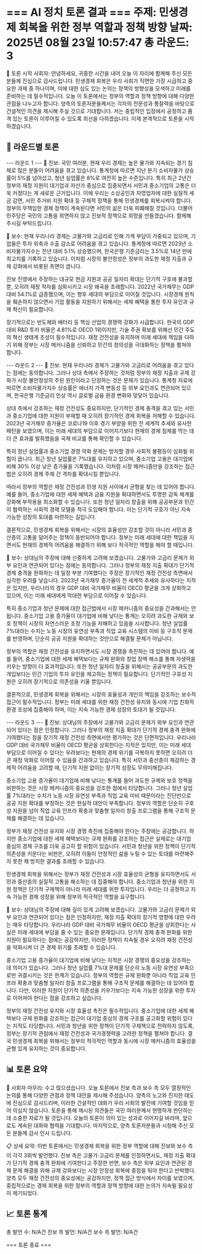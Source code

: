 === AI 정치 토론 결과 ===
주제: 민생경제 회복을 위한 정부 역할과 정책 방향
날짜: 2025년 08월 23일 10:57:47
총 라운드: 3
==================================================

🎯 토론 시작
사회자: 안녕하세요, 귀중한 시간을 내어 오늘 이 자리에 함께해 주신 모든 분들께 진심으로 감사드립니다. 민생경제 회복은 우리 사회가 직면한 가장 시급하고 중요한 과제 중 하나이며, 이에 대한 심도 있는 논의는 정책의 방향성을 모색하고 미래를 준비하는 데 필수적입니다. 오늘 이 토론에서는 정부의 역할과 정책 방향에 대해 다양한 관점을 나누고자 합니다. 양측의 토론자분들께서는 각자의 전문성과 통찰력을 바탕으로 건설적인 의견을 제시해 주실 것으로 기대합니다. 저는 중립적인 입장에서 공정하고 품격 있는 토론이 이루어질 수 있도록 최선을 다하겠습니다. 이제 본격적으로 토론을 시작하겠습니다.

🔄 라운드별 토론
------------------------------

--- 라운드 1 ---
🔵 진보: 국민 여러분, 현재 우리 경제는 높은 물가와 지속되는 경기 침체로 많은 분들이 어려움을 겪고 있습니다. 통계청에 따르면 지난 분기 소비자물가 상승률이 5%를 넘어섰고, 청년 실업률은 8%로 여전히 높은 수준입니다. 특히 최근 2년간 정부의 재정 지원이 대기업과 자산가 중심으로 집중되면서 서민과 중소기업의 고통은 더욱 커졌다는 게 새로운 근거입니다. 이에 우리는 소상공인과 자영업자에 대한 실질적 세금 감면, 서민 주거비 지원 확대 등 구체적 정책을 통해 민생경제를 회복시켜야 합니다. 정부의 무책임한 경제 정책이 계속된다면 서민의 삶은 더욱 피폐해질 것입니다. 더불어민주당은 국민의 고통을 외면하지 않고 진보적 정책으로 희망을 만들겠습니다. 함께해 주시길 부탁드립니다.

🔴 보수: 현재 우리나라 경제는 고물가와 고금리로 인해 가계 부담이 가중되고 있으며, 기업들은 투자 위축과 수출 감소로 어려움을 겪고 있습니다. 통계청에 따르면 2023년 소비자물가지수는 전년 대비 5.1% 상승했으며, 한국은행 기준금리는 3.5%로 14년 만에 최고치를 기록하고 있습니다. 이처럼 시장의 불안정성은 정부의 과도한 재정 지출과 규제 강화에서 비롯된 측면이 큽니다.  

진보 진영에서 주장하는 대규모 현금 지원과 공공 일자리 확대는 단기적 구호에 불과할 뿐, 오히려 재정 적자를 심화시키고 시장 왜곡을 초래합니다. 2022년 국가채무는 GDP 대비 54.1%로 급증했으며, 이는 향후 세대의 부담으로 이어질 것입니다. 시장경제 원칙을 훼손하지 않으면서 기업 활동을 지원하기 위해서는 세제 혜택을 통한 투자 유인과 규제 혁신이 필요합니다.  

장기적으로는 반도체와 배터리 등 핵심 산업의 경쟁력 강화가 시급합니다. 한국의 GDP 대비 R&D 투자 비율은 4.81%로 OECD 1위이지만, 기술 주권 확보를 위해선 민간 주도의 혁신 생태계 조성이 필수적입니다. 재정 건전성을 유지하며 미래 세대에 책임을 다하기 위해 정부는 시장 메커니즘을 신뢰하고 민간의 창의성을 극대화하는 정책을 펼쳐야 합니다.


--- 라운드 2 ---
🔵 진보: 현재 우리나라 경제가 고물가와 고금리로 어려움을 겪고 있다는 점에는 동의합니다. 그러나 상대 측에서 주장하는 것처럼 정부의 재정 지출과 규제 강화가 시장 불안정성의 주된 원인이라고 단정하는 것은 문제가 있습니다. 통계청 자료에 따르면 소비자물가지수 상승률은 에너지 가격 변동성 등 외부 요인과도 연관되어 있으며, 한국은행 기준금리 인상 역시 글로벌 금융 환경 변화와 맞닿아 있습니다.  

상대 측에서 강조하는 재정 건전성도 중요하지만, 단기적인 경제 충격을 겪고 있는 서민과 중소기업에 대한 지원이 부재할 때 오히려 장기적인 경제 회복을 저해할 수 있습니다. 2023년 국가채무 증가율은 코로나19 이후 경기 부양을 위한 전 세계적 추세와 유사한 패턴을 보였으며, 이는 미래 세대의 부담으로 이어지기보다 현재의 경제 침체를 막는 데 더 큰 효과를 발휘했음을 국제 비교를 통해 확인할 수 있습니다.  

특히 청년 실업률과 중소기업 경영 악화 문제는 방치할 경우 사회적 불평등이 심화될 위험이 큽니다. 최근 청년 실업률은 7%대를 유지하고 있으며, 중소기업 고용은 대기업에 비해 30% 이상 낮은 증가율을 기록했습니다. 이처럼 시장 메커니즘만을 강조하는 접근법은 오히려 경제 주체 간 격차를 확대시킬 뿐입니다.  

따라서 정부의 역할은 재정 건전성과 민생 지원 사이에서 균형을 찾는 데 있어야 합니다. 예를 들어, 중소기업에 대한 세제 혜택과 금융 지원을 확대하면서도 투명한 감독 체계를 강화해 부작용을 최소화할 수 있습니다. 또한 청년 일자리 창출을 위해 공공부문과 민간이 협력하는 사회적 경제 모델을 적극 도입해야 합니다. 이는 단기적 구호가 아닌 지속 가능한 성장의 토대를 마련하는 길입니다.  

결론적으로, 민생경제 회복을 위해서는 시장의 효율성만 강조할 것이 아니라 서민과 중산층의 고통을 덜어주는 정책이 동반되어야 합니다. 정부는 미래 세대에 대한 책임을 지면서도 현재의 경제적 어려움을 해결하기 위해 보다 적극적인 역할을 해야 할 때입니다.

🔴 보수: 상대님의 주장에 대해 신중하게 고려해 보겠습니다. 고물가와 고금리 문제가 외부 요인과 연관되어 있다는 점에는 동의합니다. 그러나 정부의 재정 지출 확대가 단기적 경제 충격을 완화하는 데 일정 부분 기여했다는 주장은 장기적인 재정 건전성 측면에서 심각한 우려를 낳습니다. 2023년 국가채무 증가율이 전 세계적 추세와 유사하다는 지적은 있지만, 우리나라의 경우 GDP 대비 국가채무 비율이 OECD 평균을 크게 상회하고 있으며, 이는 미래 세대에게 막대한 부담으로 이어질 수 있습니다.  

특히 중소기업과 청년 문제에 대한 접근법에서 시장 메커니즘의 중요성을 간과해서는 안 됩니다. 중소기업 고용 증가율이 대기업에 비해 낮다는 통계는 오히려 과도한 규제와 보호 정책이 시장의 자연스러운 조정 기능을 저해하고 있음을 시사합니다. 청년 실업률 7%대라는 수치는 노동 시장의 유연성 부족과 직업 교육 시스템의 미비 등 구조적 문제를 반영하며, 단순히 공공 지원을 확대하는 것만으로 해결될 문제가 아닙니다.  

정부의 역할은 재정 건전성을 유지하면서도 시장 경쟁을 촉진하는 데 있어야 합니다. 예를 들어, 중소기업에 대한 세제 혜택보다는 규제 완화와 창업 장벽 해소를 통해 자생력을 키우는 방향이 더 효과적입니다. 또한 청년 일자리 창출을 위해서는 공공부문의 과도한 개입보다는 민간 기업의 투자 유인을 제고하는 정책이 필요합니다. 단기적인 구호성 지원은 오히려 장기적으로 의존성을 키울 뿐입니다.  

결론적으로, 민생경제 회복을 위해서는 시장의 효율성과 개인의 책임을 강조하는 보수적 접근이 필수적입니다. 정부는 미래 세대를 위한 재정 건전성 유지와 동시에 기업 친화적 환경 조성에 집중해야 하며, 이는 지속 가능한 경제 성장의 토대가 될 것입니다.


--- 라운드 3 ---
🔵 진보: 상대님의 주장에서 고물가와 고금리 문제가 외부 요인과 연관되어 있다는 점은 인정합니다. 그러나 정부의 재정 지출 확대가 단기적 경제 충격 완화에 기여했다는 점을 장기적 재정 건전성 측면에서만 평가하는 것은 단편적입니다. 우리나라 GDP 대비 국가채무 비율이 OECD 평균을 상회한다는 지적은 있지만, 이는 미래 세대 부담으로 이어질 수 있다는 우려보다는 현재의 경제 위기를 극복하지 못하면 오히려 더 큰 재정 악화로 이어질 수 있음을 간과하고 있습니다. 특히 서민과 중산층이 체감하는 경제적 어려움을 고려할 때, 단기적 지원 없이는 장기적 성장도 무의미해집니다.  

중소기업 고용 증가율이 대기업에 비해 낮다는 통계를 들어 과도한 규제와 보호 정책을 비판하는 것은 시장 메커니즘의 중요성을 강조한 점에서 타당합니다. 그러나 청년 실업률 7%대라는 수치가 노동 시장 유연성 부족과 직업 교육 미비 때문이라는 진단만으로 공공 지원 확대를 부정하는 것은 현실적 대안이 부족합니다. 정부의 역할은 단순히 구호성 지원을 넘어 직업 교육 인프라 확충과 맞춤형 일자리 창출 프로그램을 통해 구조적 문제를 해결하는 데 있습니다.  

정부가 재정 건전성 유지와 시장 경쟁 촉진에 집중해야 한다는 주장에는 공감합니다. 하지만 중소기업에 대한 세제 혜택보다는 규제 완화를 강조하는 접근은 실제로는 대기업 중심의 경제 구조를 더욱 공고히 할 위험이 있습니다. 서민과 청년을 위한 정책이 단기적 의존성을 키운다는 비판은, 오히려 이들이 안정적인 삶을 누릴 수 있는 토대를 마련해주지 못한 채 방치한 결과를 초래할 수 있습니다.  

민생경제 회복을 위해서는 정부가 재정 건전성과 시장 효율성의 균형을 유지하면서도 서민과 중산층의 실질적 고통을 해소하는 데 집중해야 합니다. 중소기업과 청년을 위한 지원 정책은 단기적 구제책이 아니라 미래 세대를 위한 투자입니다. 우리는 더 공정하고 지속 가능한 경제 성장을 위해 정부의 적극적인 역할을 요구합니다.

🔴 보수: 상대님의 주장에 대해 깊이 있게 고려해 보겠습니다. 고물가와 고금리 문제가 외부 요인과 연관되어 있다는 점은 인정하지만, 재정 지출 확대의 장기적 영향에 대한 우려는 매우 타당합니다. 우리나라 GDP 대비 국가채무 비율이 OECD 평균을 상회한다는 사실은 미래 세대에 부담을 줄 수 있는 중요한 문제입니다. 단기적 경제 충격 완화를 위한 지원이 필요하다는 점에는 공감하지만, 이러한 정책이 지속될 경우 오히려 재정 건전성을 악화시켜 더 큰 경제 위기를 초래할 수 있습니다.  

중소기업 고용 증가율이 대기업에 비해 낮다는 지적은 시장 경쟁의 중요성을 강조하는 데 의미가 있습니다. 그러나 청년 실업률 7%대 문제를 단순히 노동 시장 유연성 부족으로만 귀결시키는 것은 한계가 있습니다. 정부의 역할은 규제 완화뿐 아니라 직업 교육 인프라 확충과 맞춤형 일자리 창출 프로그램을 통해 구조적 문제를 해결하는 데 있어야 합니다. 다만, 이러한 지원이 단기적 의존성을 키우기보다는 지속 가능한 성장을 위한 투자로 이어져야 한다는 점을 강조하고 싶습니다.  

정부의 재정 건전성 유지와 시장 효율성 촉진은 필수적입니다. 중소기업에 대한 세제 혜택보다 규제 완화를 강조하는 접근이 대기업 중심의 경제 구조를 공고화할 위험이 있다는 지적도 타당합니다. 서민과 청년을 위한 정책이 단기적 구제책으로 전락하지 않도록, 정부는 장기적 관점에서 재정 건전성과 국가경쟁력을 고려한 정책을 펼쳐야 합니다. 결국 민생경제 회복을 위해서는 정부의 적극적인 역할과 동시에 시장 메커니즘의 효율성을 균형 있게 유지하는 것이 중요합니다.


📊 토론 요약
------------------------------
🎯 사회자 마무리: 수고 많으셨습니다. 오늘 토론에서 진보 측과 보수 측 모두 열정적인 논의를 통해 다양한 관점과 정책 대안을 제시해 주셨습니다. 양측의 노고와 진지한 태도에 진심으로 감사드리며, 이러한 건설적인 대화가 우리 사회의 발전에 기여할 것임을 믿어 의심치 않습니다. 토론을 통해 제시된 의견들은 국민 여러분께서 현명하게 판단하는 데 소중한 자료가 될 것입니다. 오늘의 토론이 의미 있는 성과로 이어지길 바라며, 앞으로도 계속된 대화와 협력을 기대합니다. 마지막으로, 양측 토론자분들과 시청해 주신 모든 분들께 감사 인사 드립니다.

📋 상세 요약:
이번 토론에서는 민생경제 회복을 위한 정부 역할에 대해 진보와 보수 측이 각각 3회씩 발언했다. 진보 측은 고물가·고금리 문제를 인정하면서도, 재정 지출 확대가 단기적 경제 충격 완화에 기여한다고 주장한 반면, 보수 측은 외부 요인과 연관된 경제 문제 해결을 위해 규제 강화보다는 시장 안정성 회복에 중점을 둬야 한다고 반박했다. 양측 모두 재정 건전성의 중요성에는 공감하지만, 정책 접근 방식에서 차이를 보였으며, 중립적으로는 경제 회복을 위한 정부의 역할과 정책 방향에 대한 논의가 지속될 필요성이 제기되었다.


📈 토론 통계
------------------------------
총 발언 수: N/A건
진보 측 발언: N/A건
보수 측 발언: N/A건

=== 토론 종료 ===
